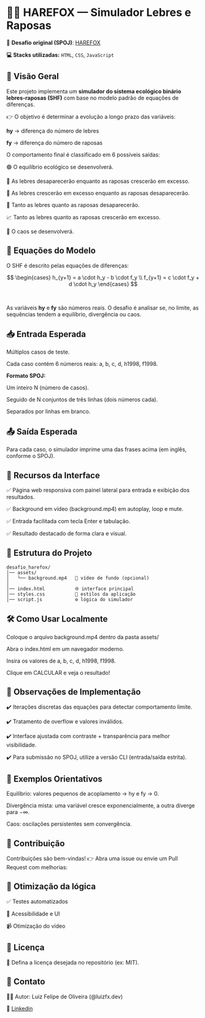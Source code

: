 # 🦊🐇 HAREFOX — Simulador Lebres e Raposas

📌 **Desafio original (SPOJ)**: [HAREFOX](https://www.spoj.com/problems/HAREFOX)

**💻 Stacks utilizadas:** ``HTML``, ``CSS``, ``JavaScript``

## 📖 Visão Geral

Este projeto implementa um **simulador do sistema ecológico binário lebres-raposas (SHF)** com base no modelo padrão de equações de diferenças.

👉 O objetivo é determinar a evolução a longo prazo das variáveis:

**hy** → diferença do número de lebres

**fy** → diferença do número de raposas

O comportamento final é classificado em 6 possíveis saídas:

🟢 O equilíbrio ecológico se desenvolverá.

🦊 As lebres desaparecerão enquanto as raposas crescerão em excesso.

🐇 As lebres crescerão em excesso enquanto as raposas desaparecerão.

🚫 Tanto as lebres quanto as raposas desaparecerão.

📈 Tanto as lebres quanto as raposas crescerão em excesso.

🚨 O caos se desenvolverá.

## 📐 Equações do Modelo

O SHF é descrito pelas equações de diferenças:

<div align="left">

$$
\begin{cases}
h_{y+1} = a \cdot h_y - b \cdot f_y \\
f_{y+1} = c \cdot f_y + d \cdot h_y
\end{cases}
$$

</div>

<br>

As variáveis **hy** e **fy** são números reais. O desafio é analisar se, no limite, as sequências tendem a equilíbrio, divergência ou caos.

## 📥 Entrada Esperada

Múltiplos casos de teste.

Cada caso contém 6 números reais: a, b, c, d, h1998, f1998.

**Formato SPOJ:**

Um inteiro N (número de casos).

Seguido de N conjuntos de três linhas (dois números cada).

Separados por linhas em branco.

## 📤 Saída Esperada

Para cada caso, o simulador imprime uma das frases acima (em inglês, conforme o SPOJ).


## 🎨 Recursos da Interface

✅ Página web responsiva com painel lateral para entrada e exibição dos resultados.

✅ Background em vídeo (background.mp4) em autoplay, loop e mute.

✅ Entrada facilitada com tecla Enter e tabulação.

✅ Resultado destacado de forma clara e visual.

## 📂 Estrutura do Projeto
```
desafio_harefox/
│── assets/
│   └── background.mp4   🎥 vídeo de fundo (opcional)
│
│── index.html           🌐 interface principal
│── styles.css           🎨 estilos da aplicação
│── script.js            ⚙️ lógica do simulador
```

## 🛠️ Como Usar Localmente

Coloque o arquivo background.mp4 dentro da pasta assets/

Abra o index.html em um navegador moderno.

Insira os valores de a, b, c, d, h1998, f1998.

Clique em CALCULAR e veja o resultado!

## 📌 Observações de Implementação

✔️ Iterações discretas das equações para detectar comportamento limite.

✔️ Tratamento de overflow e valores inválidos.

✔️ Interface ajustada com contraste + transparência para melhor visibilidade.

✔️ Para submissão no SPOJ, utilize a versão CLI (entrada/saída estrita).

## 🧪 Exemplos Orientativos

Equilíbrio: valores pequenos de acoplamento → hy e fy → 0.

Divergência mista: uma variável cresce exponencialmente, a outra diverge para −∞.

Caos: oscilações persistentes sem convergência.

## 🤝 Contribuição

Contribuições são bem-vindas!
👉 Abra uma issue ou envie um Pull Request com melhorias:

## 🔧 Otimização da lógica

✅ Testes automatizados

🎨 Acessibilidade e UI

📹 Otimização do vídeo

## 📜 Licença

📌 Defina a licença desejada no repositório (ex: MIT).

## 👤 Contato

👨‍💻 Autor: Luiz Felipe de Oliveira (@luizfx.dev)

🔗 [Linkedin](https://www.linkedin.com/in/luizfxdev)
